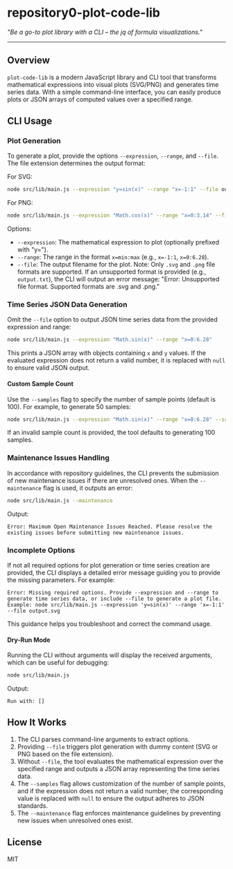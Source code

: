 # repository0-plot-code-lib

_"Be a go-to plot library with a CLI – the jq of formula visualizations."_

---

## Overview

`plot-code-lib` is a modern JavaScript library and CLI tool that transforms mathematical expressions into visual plots (SVG/PNG) and generates time series data. With a simple command-line interface, you can easily produce plots or JSON arrays of computed values over a specified range.

## CLI Usage

### Plot Generation

To generate a plot, provide the options `--expression`, `--range`, and `--file`. The file extension determines the output format:

For SVG:
```bash
node src/lib/main.js --expression "y=sin(x)" --range "x=-1:1" --file output.svg
```

For PNG:
```bash
node src/lib/main.js --expression "Math.cos(x)" --range "x=0:3.14" --file output.png
```

Options:
- `--expression`: The mathematical expression to plot (optionally prefixed with "y=").
- `--range`: The range in the format `x=min:max` (e.g., `x=-1:1`, `x=0:6.28`).
- `--file`: The output filename for the plot. Note: Only `.svg` and `.png` file formats are supported. If an unsupported format is provided (e.g., `output.txt`), the CLI will output an error message: "Error: Unsupported file format. Supported formats are .svg and .png."

### Time Series JSON Data Generation

Omit the `--file` option to output JSON time series data from the provided expression and range:
```bash
node src/lib/main.js --expression "Math.sin(x)" --range "x=0:6.28"
```
This prints a JSON array with objects containing `x` and `y` values. If the evaluated expression does not return a valid number, it is replaced with `null` to ensure valid JSON output.

#### Custom Sample Count

Use the `--samples` flag to specify the number of sample points (default is 100). For example, to generate 50 samples:
```bash
node src/lib/main.js --expression "Math.sin(x)" --range "x=0:6.28" --samples 50
```
If an invalid sample count is provided, the tool defaults to generating 100 samples.

### Maintenance Issues Handling

In accordance with repository guidelines, the CLI prevents the submission of new maintenance issues if there are unresolved ones. When the `--maintenance` flag is used, it outputs an error:
```bash
node src/lib/main.js --maintenance
```
Output:
```
Error: Maximum Open Maintenance Issues Reached. Please resolve the existing issues before submitting new maintenance issues.
```

### Incomplete Options

If not all required options for plot generation or time series creation are provided, the CLI displays a detailed error message guiding you to provide the missing parameters. For example:
```
Error: Missing required options. Provide --expression and --range to generate time series data, or include --file to generate a plot file. Example: node src/lib/main.js --expression 'y=sin(x)' --range 'x=-1:1' --file output.svg
```
This guidance helps you troubleshoot and correct the command usage.

#### Dry-Run Mode

Running the CLI without arguments will display the received arguments, which can be useful for debugging:
```bash
node src/lib/main.js
```
Output:
```
Run with: []
```

## How It Works

1. The CLI parses command-line arguments to extract options.
2. Providing `--file` triggers plot generation with dummy content (SVG or PNG based on the file extension).
3. Without `--file`, the tool evaluates the mathematical expression over the specified range and outputs a JSON array representing the time series data.
4. The `--samples` flag allows customization of the number of sample points, and if the expression does not return a valid number, the corresponding value is replaced with `null` to ensure the output adheres to JSON standards.
5. The `--maintenance` flag enforces maintenance guidelines by preventing new issues when unresolved ones exist.

## License

MIT

